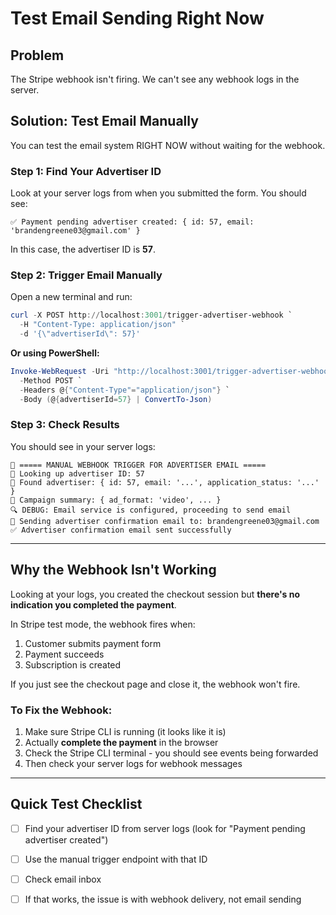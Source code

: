 # Test Email Sending Right Now

## Problem
The Stripe webhook isn't firing. We can't see any webhook logs in the server.

## Solution: Test Email Manually

You can test the email system RIGHT NOW without waiting for the webhook.

### Step 1: Find Your Advertiser ID

Look at your server logs from when you submitted the form. You should see:
```
✅ Payment pending advertiser created: { id: 57, email: 'brandengreene03@gmail.com' }
```

In this case, the advertiser ID is **57**.

### Step 2: Trigger Email Manually

Open a new terminal and run:

```powershell
curl -X POST http://localhost:3001/trigger-advertiser-webhook `
  -H "Content-Type: application/json" `
  -d '{\"advertiserId\": 57}'
```

**Or using PowerShell:**
```powershell
Invoke-WebRequest -Uri "http://localhost:3001/trigger-advertiser-webhook" `
  -Method POST `
  -Headers @{"Content-Type"="application/json"} `
  -Body (@{advertiserId=57} | ConvertTo-Json)
```

### Step 3: Check Results

You should see in your server logs:
```
🧪 ===== MANUAL WEBHOOK TRIGGER FOR ADVERTISER EMAIL =====
📝 Looking up advertiser ID: 57
📝 Found advertiser: { id: 57, email: '...', application_status: '...' }
📧 Campaign summary: { ad_format: 'video', ... }
🔍 DEBUG: Email service is configured, proceeding to send email
📧 Sending advertiser confirmation email to: brandengreene03@gmail.com
✅ Advertiser confirmation email sent successfully
```

---

## Why the Webhook Isn't Working

Looking at your logs, you created the checkout session but **there's no indication you completed the payment**. 

In Stripe test mode, the webhook fires when:
1. Customer submits payment form
2. Payment succeeds
3. Subscription is created

If you just see the checkout page and close it, the webhook won't fire.

### To Fix the Webhook:

1. Make sure Stripe CLI is running (it looks like it is)
2. Actually **complete the payment** in the browser
3. Check the Stripe CLI terminal - you should see events being forwarded
4. Then check your server logs for webhook messages

---

## Quick Test Checklist

- [ ] Find your advertiser ID from server logs (look for "Payment pending advertiser created")
- [ ] Use the manual trigger endpoint with that ID
- [ ] Check email inbox
- [ ] If that works, the issue is with webhook delivery, not email sending

